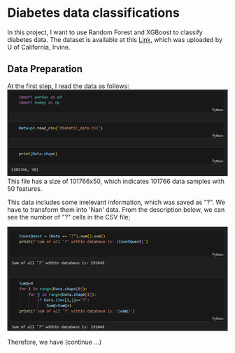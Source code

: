 # Diabetes data classifications
In this project, I want to use Random Forest and XGBoost to classify diabetes data.
The dataset is available at this [Link](https://archive.ics.uci.edu/dataset/296/diabetes+130-us+hospitals+for+years+1999-2008), which was uploaded by U of California, Irvine.

## Data Preparation
At the first step, I read the data as follows:
![](Im1.png)
This file has a size of 101766x50, which indicates 101766 data samples with 50 features.

This data includes some irrelevant information, which was saved as "?". We have to transform them into 'Nan' data.
From the description below, we can see the number of "?" cells in the CSV file;

![](Im2.png)

Therefore, we have (continue ...)



